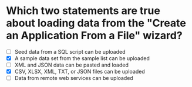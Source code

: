 # Which two statements are true about loading data from the "Create an Application From a File" wizard?

- [ ] Seed data from a SQL script can be uploaded
- [x] A sample data set from the sample list can be uploaded
- [ ] XML and JSON data can be pasted and loaded
- [x] CSV, XLSX, XML, TXT, or JSON files can be uploaded
- [ ] Data from remote web services can be uploaded